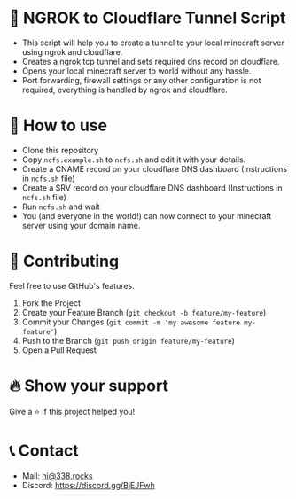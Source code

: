 # 🚀 NGROK to Cloudflare Tunnel Script
- This script will help you to create a tunnel to your local minecraft server using ngrok and cloudflare.
- Creates a ngrok tcp tunnel and sets required dns record on cloudflare.
- Opens your local minecraft server to world without any hassle. 
- Port forwarding, firewall settings or any other configuration is not required, everything is handled by ngrok and cloudflare.

# 🏃 How to use
- Clone this repository
- Copy `ncfs.example.sh` to `ncfs.sh` and edit it with your details.
- Create a CNAME record on your cloudflare DNS dashboard (Instructions in `ncfs.sh` file)
- Create a SRV record on your cloudflare DNS dashboard (Instructions in `ncfs.sh` file)
- Run `ncfs.sh` and wait
- You (and everyone in the world!) can now connect to your minecraft server using your domain name.

# 🧦 Contributing

Feel free to use GitHub's features.

1. Fork the Project
2. Create your Feature Branch (`git checkout -b feature/my-feature`)
3. Commit your Changes (`git commit -m 'my awesome feature my-feature'`)
4. Push to the Branch (`git push origin feature/my-feature`)
5. Open a Pull Request

# 🔥 Show your support

Give a ⭐️ if this project helped you!

# 📞 Contact

-   Mail: hi@338.rocks
-   Discord: https://discord.gg/BjEJFwh
